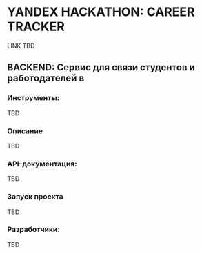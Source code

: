 # YANDEX HACKATHON: CAREER TRACKER
LINK TBD

##  BACKEND: Сервис для связи студентов и работодателей в 

### Инструменты:
TBD

### Описание
TBD

### API-документация:
TBD

### Запуск проекта
TBD

### Разработчики:
TBD